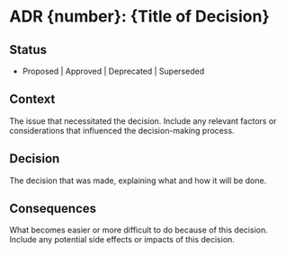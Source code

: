# ADR {number}: {Title of Decision}

## Status
- Proposed | Approved | Deprecated | Superseded

## Context
The issue that necessitated the decision. Include any relevant factors or considerations that influenced the decision-making process.

## Decision
The decision that was made, explaining what and how it will be done.

## Consequences
What becomes easier or more difficult to do because of this decision. Include any potential side effects or impacts of this decision.
